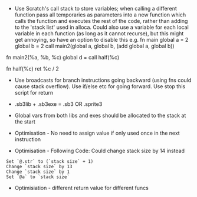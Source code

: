 * Use Scratch's call stack to store variables; when calling a different function pass all temporaries as parameters into a new function which calls the function and executes the rest of the code, rather than adding to the 'stack list' used in alloca. Could also use a variable for each local variable in each function (as long as it cannot recurse), but this might get annoying, so have an option to disable this
e.g.
fn main
  global a = 2
  global b = 2
  call main2(global a, global b, (add global a, global b))

fn main2(%a, %b, %c)
  global d = call half(%c)

fn half(%c)
  ret %c / 2

* Use broadcasts for branch instructions going backward (using fns could cause stack overflow). Use if/else etc for going forward. Use stop this script for return

* .sb3lib + .sb3exe = .sb3 OR .sprite3

* Global vars from both libs and exes should be allocated to the stack at the start

* Optimisation - No need to assign value if only used once in the next instruction

* Optimisation - Following Code: Could change stack size by 14 instead
```
Set `@.str` to (`stack size` + 1)
Change `stack size` by 13
Change `stack size` by 1
Set `@a` to `stack size`
```

* Optimisiation - different return value for different funcs